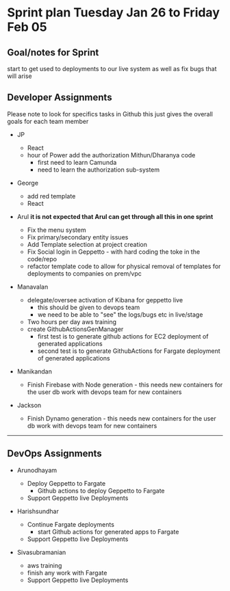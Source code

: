 # Sprint plan Tuesday Jan 26 to Friday Feb 05

## Goal/notes for Sprint

start to get used to deployments to our live system as well as fix bugs that will arise

## Developer Assignments

Please note to look for specifics tasks in Github this just gives the overall goals for each team member

- JP
  - React
  - hour of Power add the authorization Mithun/Dharanya code
    - first need to learn Camunda
    - need to learn the authorization sub-system

- George
  - add red template
  - React

- Arul **it is not expected that Arul can get through all this in one sprint**
  - Fix the menu system
  - Fix primary/secondary entity issues
  - Add Template selection at project creation
  - Fix Social login in Geppetto - with hard coding the toke in the code/repo
  - refactor template code to allow for physical removal of templates for deployments to companies on prem/vpc
  
- Manavalan
  - delegate/oversee activation of Kibana for geppetto live
    - this should be given to devops team
    - we need to be able to "see" the logs/bugs etc in live/stage
  - Two hours per day aws training
  - create GithubActionsGenManager
    - first test is to generate github actions for EC2 deployment of generated applications
    - second test is to generate GithubActions for Fargate deployment of generated applications

- Manikandan
  - Finish Firebase with Node generation - this needs new containers for the user db work with devops team for new containers

- Jackson
  - Finish Dynamo generation - this needs new containers for the user db work with devops team for new containers

---

## DevOps Assignments

- Arunodhayam
  - Deploy Geppetto to Fargate
    - Github actions to deploy Geppetto to Fargate
  - Support Geppetto live Deployments

- Harishsundhar
  - Continue Fargate deployments
    - start Github actions for generated apps to Fargate
  - Support Geppetto live Deployments

- Sivasubramanian
  - aws training
  - finish any work with Fargate
  - Support Geppetto live Deployments
